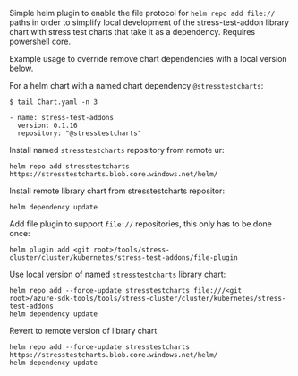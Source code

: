 Simple helm plugin to enable the file protocol for `helm repo add file://` paths in order to simplify
local development of the stress-test-addon library chart with stress test charts that take it as a dependency.
Requires powershell core.

Example usage to override remove chart dependencies with a local version below.

For a helm chart with a named chart dependency `@stresstestcharts`:

```
$ tail Chart.yaml -n 3

- name: stress-test-addons
  version: 0.1.16
  repository: "@stresstestcharts"
```

Install named `stresstestcharts` repository from remote ur:

```
helm repo add stresstestcharts https://stresstestcharts.blob.core.windows.net/helm/
```

Install remote library chart from stresstestcharts repositor:

```
helm dependency update
```

Add file plugin to support `file://` repositories, this only has to be done once:

```
helm plugin add <git root>/tools/stress-cluster/cluster/kubernetes/stress-test-addons/file-plugin
```

Use local version of named `stresstestcharts` library chart:

```
helm repo add --force-update stresstestcharts file:///<git root>/azure-sdk-tools/tools/stress-cluster/cluster/kubernetes/stress-test-addons
helm dependency update
```

Revert to remote version of library chart

```
helm repo add --force-update stresstestcharts https://stresstestcharts.blob.core.windows.net/helm/
helm dependency update
```